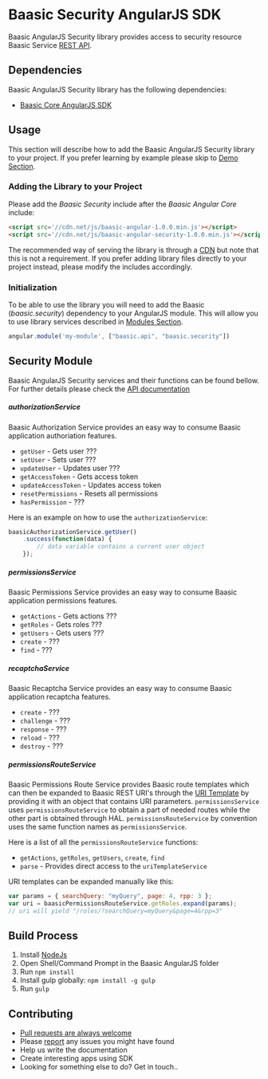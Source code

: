 # Baasic Security AngularJS SDK

Baasic AngularJS Security library provides access to security resource Baasic Service [REST API](https://api.baasic.com).

## Dependencies

Baasic AngularJS Security library has the following dependencies:

* [Baasic Core AngularJS SDK](https://github.com/Baasic/baasic-sdk-sdk-angularjs-core)

## Usage

This section will describe how to add the Baasic AngularJS Security library to your project. If you prefer learning by example please skip to [Demo Section](#demo).

### Adding the Library to your Project

Please add the _Baasic Security_ include after the _Baasic Angular Core_ include:

```html
<script src='//cdn.net/js/baasic-angular-1.0.0.min.js'></script>
<script src='//cdn.net/js/baasic-angular-security-1.0.0.min.js'></script>
```

The recommended way of serving the library is through a [CDN](http://en.wikipedia.org/wiki/Content_delivery_network) but note that this is not a requirement. If you prefer adding library files directly to your project instead, please modify the includes accordingly.


### Initialization

To be able to use the library you will need to add the Baasic (_baasic.security_) dependency to your AngularJS module. This will allow you to use library services described in [Modules Section](#baasic-modules).

```javascript
angular.module('my-module', ["baasic.api", "baasic.security"])
```

## Security Module

Baasic AngularJS Security services and their functions can be found bellow. For further details please check the [API documentation](#tba)

##### authorizationService

Baasic Authorization Service provides an easy way to consume Baasic application authoriation features.

* `getUser` - Gets user ???
* `setUser` - Sets user ???
* `updateUser` - Updates user ???
* `getAccessToken` - Gets access token
* `updateAccessToken` - Updates access token
* `resetPermissions` - Resets all permissions
* `hasPermission` - ???

Here is an example on how to use the `authorizationService`:

```javascript
baasicAuthorizationService.getUser()
    .success(function(data) {
        // data variable contains a current user object
    });
```

##### permissionsService

Baasic Permissions Service provides an easy way to consume Baasic application permissions features.

* `getActions` - Gets actions ???
* `getRoles` - Gets roles ???
* `getUsers` - Gets users ???
* `create` - ???
* `find` - ???

##### recaptchaService

Baasic Recaptcha Service provides an easy way to consume Baasic application recaptcha features.

* `create` - ???
* `challenge` - ???
* `response` - ???
* `reload` - ???
* `destroy` - ???

##### permissionsRouteService

Baasic Permissions Route Service provides Baasic route templates which can then be expanded to Baasic REST URI's through the [URI Template](https://github.com/Baasic/uritemplate-js) by providing it with an object that contains URI parameters. `permissionsService` uses `permissionsRouteService` to obtain a part of needed routes while the other part is obtained through HAL. `permissionsRouteService` by convention uses the same function names as `permissionsService`.

Here is a list of all the `permissionsRouteService` functions:

* `getActions`, `getRoles`, `getUsers`, `create`, `find`
* `parse` - Provides direct access to the `uriTemplateService`

URI templates can be expanded manually like this:

```javascript
var params = { searchQuery: "myQuery", page: 4, rpp: 3 };
var uri = baasicPermissionsRouteService.getRoles.expand(params);
// uri will yield "/roles/?searchQuery=myQuery&page=4&rpp=3"
```

## Build Process

1. Install [NodeJs](http://nodejs.org/download/)
2. Open Shell/Command Prompt in the Baasic AngularJS folder
3. Run `npm install`
4. Install gulp globally: `npm install -g gulp`
5. Run `gulp`

## Contributing

* [Pull requests are always welcome](https://github.com/Baasic/baasic-sdk-sdk-angularjs-core#pull-requests-are-always-welcome)
* Please [report](https://github.com/Baasic/baasic-sdk-sdk-angularjs-core#issue-reporting) any issues you might  have found
* Help us write the documentation
* Create interesting apps using SDK
* Looking for something else to do? Get in touch..
